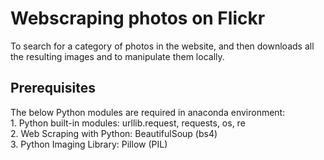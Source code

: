 # Webscraping photos on Flickr

To search for a category of photos in the website, and then downloads all the resulting images and to manipulate them locally.

## Prerequisites
The below Python modules are required in anaconda environment:
<br>1. Python built-in modules: urllib.request, requests, os, re
<br>2. Web Scraping with Python: BeautifulSoup (bs4)
<br>3. Python Imaging Library: Pillow (PIL)

